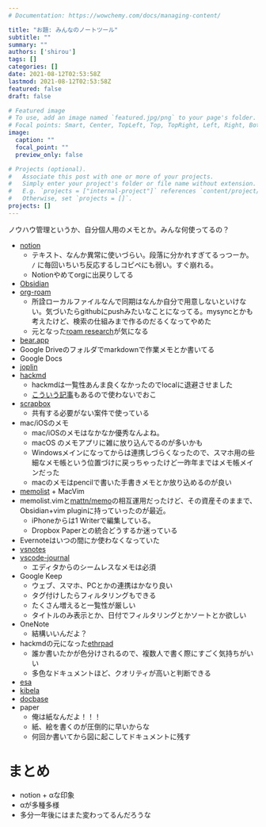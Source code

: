 ```yaml
---
# Documentation: https://wowchemy.com/docs/managing-content/

title: "お題: みんなのノートツール"
subtitle: ""
summary: ""
authors: ['shirou']
tags: []
categories: []
date: 2021-08-12T02:53:58Z
lastmod: 2021-08-12T02:53:58Z
featured: false
draft: false

# Featured image
# To use, add an image named `featured.jpg/png` to your page's folder.
# Focal points: Smart, Center, TopLeft, Top, TopRight, Left, Right, BottomLeft, Bottom, BottomRight.
image:
  caption: ""
  focal_point: ""
  preview_only: false

# Projects (optional).
#   Associate this post with one or more of your projects.
#   Simply enter your project's folder or file name without extension.
#   E.g. `projects = ["internal-project"]` references `content/project/deep-learning/index.md`.
#   Otherwise, set `projects = []`.
projects: []
---
```

ノウハウ管理というか、自分個人用のメモとか。みんな何使ってるの？

<!--more-->

- [notion](https://www.notion.so/)
  - テキスト、なんか異常に使いづらい。段落に分かれすぎてるっつーか。 `/` に毎回いちいち反応するしコピペにも弱い。すぐ崩れる。
  - Notionやめてorgに出戻りしてる
- [Obsidian](https://obsidian.md/)
- [org-roam](https://github.com/org-roam/org-roam)
  - 所詮ローカルファイルなんで同期はなんか自分で用意しないといけない。気づいたらgithubにpushみたいなことになってる。mysyncとかも考えたけど、検索の仕組みまで作るのだるくなってやめた
  - 元となった[roam research](https://roamresearch.com/)が気になる
- [bear.app](https://bear.app/)
- Google Driveのフォルダでmarkdownで作業メモとか書いてる
- Google Docs
- [joplin](https://joplinapp.org/)
- [hackmd](https://hackmd.io/)
  - hackmdは一覧性あんま良くなかったのでlocalに退避させました
  - [こういう記事](https://note.com/note_s/n/nf697bdd0a91f)もあるので使わないでおこ
- [scrapbox](https://scrapbox.io/product)
  - 共有する必要がない案件で使っている
- mac/iOSのメモ
  - mac/iOSのメモはなかなか優秀なんよね。
  - macOS のメモアプリに雑に放り込んでるのが多いかも
  - Windowsメインになってからは連携しづらくなったので、スマホ用の些細なメモ帳という位置づけに戻っちゃったけど一昨年まではメモ帳メインだった
  - macのメモはpencilで書いた手書きメモとか放り込めるのが良い
- [memolist](https://github.com/glidenote/memolist.vim) + MacVim
- memolist.vimと[mattn/memo](https://github.com/mattn/memo)の相互運用だったけど、その資産そのままで、Obsidian+vim pluginに持っていったのが最近。
  - iPhoneからは1 Writerで編集している。
  - Dropbox Paperとの統合どうするか迷っている
- Evernoteはいつの間にか使わなくなっていた
- [vsnotes](https://marketplace.visualstudio.com/items?itemName=patricklee.vsnotes)
- [vscode-journal](https://marketplace.visualstudio.com/items?itemName=pajoma.vscode-journal)
  - エディタからのシームレスなメモは必須
- Google Keep
  - ウェブ、スマホ、PCとかの連携はかなり良い
  - タグ付けしたらフィルタリングもできる
  - たくさん増えると一覧性が厳しい
  - タイトルのみ表示とか、日付でフィルタリングとかソートとか欲しい
- OneNote
  - 結構いいんだよ？
- hackmdの元になった[ethrpad](https://etherpad.org/)
  - 誰か書いたかが色分けされるので、複数人で書く際にすごく気持ちがいい
  - 多色なドキュメントほど、クオリティが高いと判断できる
- [esa](https://esa.io/)
- [kibela](https://kibe.la/)
- [docbase](https://docbase.io/)
- paper
  - 俺は紙なんだよ！！！
  - 紙、絵を書くのが圧倒的に早いからな
  - 何回か書いてから図に起こしてドキュメントに残す

# まとめ

- notion + αな印象
- αが多種多様
- 多分一年後にはまた変わってるんだろうな